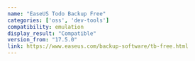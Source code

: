 ```yaml
---
name: "EaseUS Todo Backup Free"
categories: ['oss', 'dev-tools']
compatibility: emulation
display_result: "Compatible"
version_from: "17.5.0"
link: https://www.easeus.com/backup-software/tb-free.html
---
```

